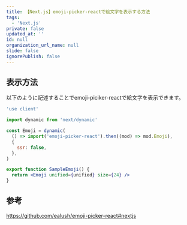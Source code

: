 ```yaml
---
title: 【Next.js】emoji-picker-reactで絵文字を表示する方法
tags:
  - 'Next.js'
private: false
updated_at: ''
id: null
organization_url_name: null
slide: false
ignorePublish: false
---
```

## 表示方法

以下のように記述することでemoji-piciker-reactで絵文字を表示できます。

```jsx
'use client'

import dynamic from 'next/dynamic'

const Emoji = dynamic(
  () => import('emoji-picker-react').then((mod) => mod.Emoji),
  {
    ssr: false,
  },
)

export function SampleEmoji() {
  return <Emoji unified={unified} size={24} />
}

```

## 参考

https://github.com/ealush/emoji-picker-react#nextjs
